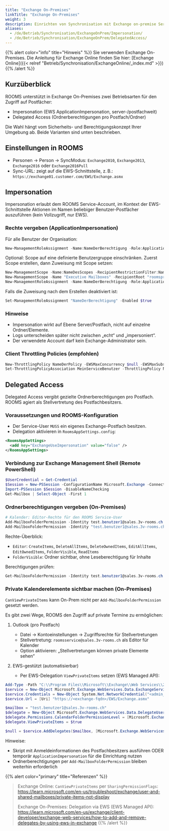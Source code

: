 ```yaml
---
title: "Exchange On-Premises"
linkTitle: "Exchange On-Premises"
weight: 3
description: Einrichten von Synchronisation mit Exchange on-premise Server
aliases:
  - /de/Betrieb/Synchronisation/ExchangeOnPrem/Impersonation/
  - /de/Betrieb/Synchronisation/ExchangeOnPrem/DelegatedAccess/
---
```


{{% alert color="info" title="Hinweis" %}}
Sie verwenden Exchange On-Premises. Die Anleitung für Exchange Online finden Sie hier: [Exchange Online]({{< relref "Betrieb/Synchronisation/ExchangeOnline/_index.md" >}})
{{% /alert %}}

## Kurzüberblick

ROOMS unterstützt in Exchange On-Premises zwei Betriebsarten für den Zugriff auf Postfächer:

- Impersonation (EWS ApplicationImpersonation, server-/postfachweit)
- Delegated Access (Ordnerberechtigungen pro Postfach/Ordner)

Die Wahl hängt vom Sicherheits- und Berechtigungskonzept Ihrer Umgebung ab. Beide Varianten sind unten beschrieben.

## Einstellungen in ROOMS

- Personen → Person → SyncModus: `Exchange2010`, `Exchange2013`, `Exchange2016` oder `Exchange2016Pull`
- Sync-URL: zeigt auf die EWS-Schnittstelle, z. B.: `https://exchange01.customer.com/EWS/Exchange.asmx`

## Impersonation

Impersonation erlaubt dem ROOMS Service-Account, im Kontext der EWS-Schnittstelle Aktionen im Namen beliebiger Benutzer-Postfächer auszuführen (kein Vollzugriff, nur EWS).

### Rechte vergeben (ApplicationImpersonation)

Für alle Benutzer der Organisation:

```powershell
New-ManagementRoleAssignment -Name:NameDerBerechtigung -Role:ApplicationImpersonation -User:MeinServiceBenutzer
```

Optional: Scope auf eine definierte Benutzergruppe einschränken. Zuerst Scope erstellen, dann Zuweisung mit Scope setzen:

```powershell
New-ManagementScope -Name:NameDesScopes -RecipientRestrictionFilter:NameDesFilters
New-ManagementScope -Name "Executive Mailboxes" -RecipientRoot "roomspro.ch/Executives" -RecipientRestrictionFilter {RecipientType -eq "UserMailbox"}
New-ManagementRoleAssignment -Name:NameDerBerechtigung -Role:ApplicationImpersonation -User:MeinServiceBenutzer -CustomRecipientWriteScope:NameDesScopes
```

Falls die Zuweisung nach dem Erstellen deaktiviert ist:

```powershell
Set-ManagementRoleAssignment "NameDerBerechtigung" -Enabled $true
```

### Hinweise

- Impersonation wirkt auf Ebene Server/Postfach, nicht auf einzelne Ordner/Elemente.
- Logs unterscheiden später nicht zwischen „echt“ und „impersoniert“.
- Der verwendete Account darf kein Exchange-Administrator sein.

### Client Throttling Policies (empfohlen)

```powershell
New-ThrottlingPolicy NameDerPolicy -EWSMaxConcurrency $null -EWSMaxSubscriptions $null
Set-ThrottlingPolicyAssociation MeinServiceBenutzer -ThrottlingPolicy NameDerPolicy
```

## Delegated Access

Delegated Access vergibt gezielte Ordnerberechtigungen pro Postfach. ROOMS agiert als Stellvertretung des Postfachbesitzers.

### Voraussetzungen und ROOMS-Konfiguration

- Der Service-User `MUSS` ein eigenes Exchange-Postfach besitzen.
- Delegation aktivieren in `RoomsAppSettings.config`:

```xml
<RoomsAppSettings>
  <add key="ExchangeUseImpersonation" value="false" />
</RoomsAppSettings>
```

### Verbindung zur Exchange Management Shell (Remote PowerShell)

```powershell
$UserCredential = Get-Credential
$Session = New-PSSession -ConfigurationName Microsoft.Exchange -ConnectionUri http://<ExchangeServerFQDN>/PowerShell/ -Authentication Kerberos -Credential $UserCredential
Import-PSSession $Session -DisableNameChecking
Get-Mailbox | Select-Object -First 1
```

### Ordnerberechtigungen vergeben (On-Premises)

```powershell
# Kalender: Editor-Rechte für den ROOMS Service-User
Add-MailboxFolderPermission -Identity test.benutzer1@sales.3v-rooms.ch:\Calendar -User roomsservice@sales.3v-rooms.ch -AccessRights Editor
Add-MailboxFolderPermission -Identity "test.benutzer1@sales.3v-rooms.ch:\Drafts" -User roomsservice@sales.3v-rooms.ch -AccessRights FolderVisible
```

Rechte-Überblick:
- `Editor`: `CreateItems`, `DeleteAllItems`, `DeleteOwnedItems`, `EditAllItems`, `EditOwnedItems`, `FolderVisible`, `ReadItems`
- `FolderVisible`: Ordner sichtbar, ohne Leseberechtigung für Inhalte

Berechtigungen prüfen:

```powershell
Get-MailboxFolderPermission -Identity test.benutzer1@sales.3v-rooms.ch:\Calendar | Where-Object { $_.User -like "roomsservice*" }
```

### Private Kalenderelemente sichtbar machen (On-Premises)

`CanViewPrivateItems` kann On-Prem nicht per `Add-MailboxFolderPermission` gesetzt werden.

Es gibt zwei Wege, ROOMS den Zugriff auf private Termine zu ermöglichen:

1. Outlook (pro Postfach)
   - Datei → Kontoeinstellungen → Zugriffsrechte für Stellvertretungen
   - Stellvertretung: `roomsservice@sales.3v-rooms.ch` als Editor für Kalender
   - Option aktivieren: „Stellvertretungen können private Elemente sehen“

2. EWS-gestützt (automatisierbar)
   - Per EWS-Delegation `ViewPrivateItems` setzen (EWS Managed API):

```powershell
Add-Type -Path "C:\\Program Files\\Microsoft\\Exchange\\Web Services\\2.2\\Microsoft.Exchange.WebServices.dll"
$service = New-Object Microsoft.Exchange.WebServices.Data.ExchangeService([Microsoft.Exchange.WebServices.Data.ExchangeVersion]::Exchange2013_SP1)
$service.Credentials = New-Object System.Net.NetworkCredential("<admin_or_impersonation_user>", "<password>", "<domain>")
$service.Url = [Uri] "https://<exchange-fqdn>/EWS/Exchange.asmx"

$mailbox = "test.benutzer1@sales.3v-rooms.ch"
$delegate = New-Object Microsoft.Exchange.WebServices.Data.DelegateUser("roomsservice@sales.3v-rooms.ch")
$delegate.Permissions.CalendarFolderPermissionLevel = [Microsoft.Exchange.WebServices.Data.DelegateFolderPermissionLevel]::Editor
$delegate.ViewPrivateItems = $true

$null = $service.AddDelegates($mailbox, [Microsoft.Exchange.WebServices.Data.MeetingRequestsDeliveryScope]::NoForward, $delegate)
```

Hinweise:
- Skript mit Anmeldeinformationen des Postfachbesitzers ausführen ODER temporär `ApplicationImpersonation` für die Einrichtung nutzen
- Ordnerberechtigungen per `Add-MailboxFolderPermission` bleiben weiterhin erforderlich

{{% alert color="primary" title="Referenzen" %}}
> Exchange Online: `CanViewPrivateItems` per `SharingPermissionFlags`: https://learn.microsoft.com/en-us/troubleshoot/exchange/user-and-shared-mailboxes/private-items-not-display
>
> Exchange On-Premises: Delegation via EWS (EWS Managed API): https://learn.microsoft.com/en-us/exchange/client-developer/exchange-web-services/how-to-add-and-remove-delegates-by-using-ews-in-exchange
{{% /alert %}}
